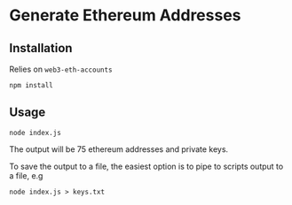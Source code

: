 # Generate Ethereum Addresses

## Installation

Relies on `web3-eth-accounts`

`npm install`

## Usage

`node index.js`

The output will be 75 ethereum addresses and private keys.

To save the output to a file, the easiest option is to pipe to scripts output to a file, e.g

`node index.js > keys.txt`
